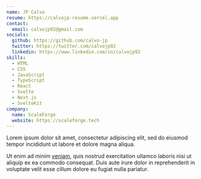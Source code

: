 ```yaml
---
name: JP Calvo
resume: https://calvojp-resume.vercel.app
contact:
  email: calvojp92@gmail.com
socials:
  github: https://github.com/calvo-jp
  twitter: https://twitter.com/calvojp92
  linkedin: https://www.linkedin.com/in/calvojp92
skills:
  - HTML
  - CSS
  - JavaScript
  - TypeScript
  - React
  - Svelte
  - Next.js
  - SvelteKit
company:
  name: ScaleForge
  website: https://scaleforge.tech
---
```


Lorem ipsum dolor sit amet, consectetur adipiscing elit, sed do eiusmod tempor incididunt ut labore et dolore magna&nbsp;aliqua.

Ut enim ad minim [veniam](https://bla.org), quis nostrud exercitation ullamco laboris nisi ut aliquip ex ea commodo consequat. Duis aute irure dolor in reprehenderit in voluptate velit esse cillum dolore eu fugiat nulla&nbsp;pariatur.
